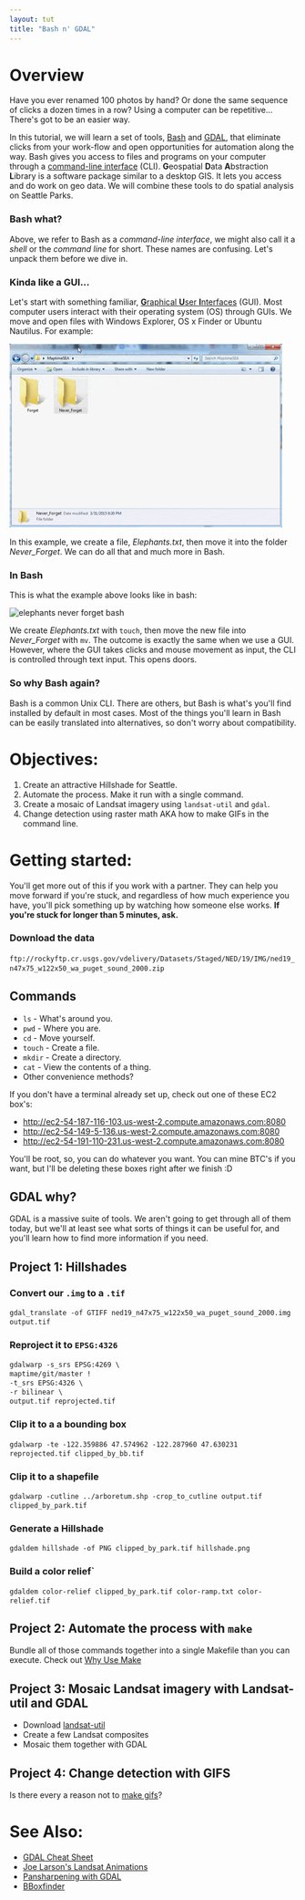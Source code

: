 ```yaml
---
layout: tut
title: "Bash n' GDAL"
---
```



Overview
========

Have you ever renamed 100 photos by hand? Or done the same sequence of clicks a dozen times in a row? Using a computer can be repetitive... There's got to be an easier way.

In this tutorial, we will learn a set of tools, [Bash](http://en.wikipedia.org/wiki/Bash_(Unix_shell)) and [GDAL](http://www.gdal.org/), that eliminate clicks from your work-flow and open opportunities for automation along the way. Bash gives you access to files and programs on your computer through a [command-line interface](http://en.wikipedia.org/wiki/Command-line_interface) (CLI). **G**eospatial **D**ata **A**bstraction **L**ibrary is a software package similar to a desktop GIS. It lets you access and do work on geo data. We will combine these tools to do spatial analysis on Seattle Parks.

### Bash what?

Above, we refer to Bash as a *command-line interface*, we might also call it a *shell* or the *command line* for short. These names are confusing. Let's unpack them before we dive in.

### Kinda like a GUI...

Let's start with something familiar, [**G**raphical **U**ser **I**nterfaces](http://en.wikipedia.org/wiki/Graphical_user_interface) (GUI). Most computer users interact with their operating system (OS) through GUIs. We move and open files with Windows Explorer, OS x Finder or Ubuntu Nautilus. For example:

![elephants never forget](/img/tut_gdal_elephants.gif)

In this example, we create a file, *Elephants.txt*, then move it into the folder *Never_Forget*. We can do all that and much more in Bash.

### In Bash

This is what the example above looks like in bash:

![elephants never forget bash](/img/tut_gdal_bash_elephants.gif)

We create *Elephants.txt* with `touch`, then move the new file into *Never_Forget* with `mv`. The outcome is exactly the same when we use a GUI. However, where the GUI takes clicks and mouse movement as input, the CLI is controlled through text input. This opens doors.

### So why Bash again?

Bash is a common Unix CLI. There are others, but Bash is what's you'll find installed by default in most cases. Most of the things you'll learn in Bash can be easily translated into alternatives, so don't worry about compatibility.



Objectives:
===========

1. Create an attractive Hillshade for Seattle.
2. Automate the process. Make it run with a single command.
3. Create a mosaic of Landsat imagery using `landsat-util` and `gdal`.
4. Change detection using raster math AKA how to make GIFs in the command line.



Getting started:
================

You'll get more out of this if you work with a partner. They can help you move forward if you're stuck, and regardless of how much experience you have, you'll pick something up by watching how someone else works. __If you're stuck for longer than 5 minutes, ask.__

### Download the data

`ftp://rockyftp.cr.usgs.gov/vdelivery/Datasets/Staged/NED/19/IMG/ned19_n47x75_w122x50_wa_puget_sound_2000.zip`


Commands
--------

- `ls` - What's around you.
- `pwd` - Where you are.
- `cd` - Move yourself.
- `touch` - Create a file.
- `mkdir` - Create a directory.
- `cat` - View the contents of a thing.
- Other convenience methods?

If you don't have a terminal already set up, check out one of these EC2 box's:
- http://ec2-54-187-116-103.us-west-2.compute.amazonaws.com:8080
- http://ec2-54-149-5-136.us-west-2.compute.amazonaws.com:8080
- http://ec2-54-191-110-231.us-west-2.compute.amazonaws.com:8080


You'll be root, so, you can do whatever you want. You can mine BTC's if you want, but I'll be deleting these boxes right after we finish :D


GDAL why?
---------

GDAL is a massive suite of tools. We aren't going to get through all of them today, but we'll at least see what sorts of things it can be useful for, and you'll learn how to find more information if you need.


Project 1: Hillshades
---------------------

### Convert our `.img` to a `.tif`

```
gdal_translate -of GTIFF ned19_n47x75_w122x50_wa_puget_sound_2000.img output.tif
```

### Reproject it to `EPSG:4326`

```
gdalwarp -s_srs EPSG:4269 \                                      maptime/git/master !
-t_srs EPSG:4326 \
-r bilinear \
output.tif reprojected.tif
```

### Clip it to a a bounding box

```
gdalwarp -te -122.359886 47.574962 -122.287960 47.630231 reprojected.tif clipped_by_bb.tif
```

### Clip it to a shapefile

```
gdalwarp -cutline ../arboretum.shp -crop_to_cutline output.tif clipped_by_park.tif
```

### Generate a Hillshade

```
gdaldem hillshade -of PNG clipped_by_park.tif hillshade.png
```

### Build a color relief`

```
gdaldem color-relief clipped_by_park.tif color-ramp.txt color-relief.tif
```


Project 2: Automate the process with `make`
-------------------------------------------
Bundle all of those commands together into a single Makefile than you can execute. Check out [Why Use Make](http://bost.ocks.org/mike/make/)


Project 3: Mosaic Landsat imagery with Landsat-util and GDAL
------------------------------------------------------------
- Download [landsat-util](https://github.com/developmentseed/landsat-util)
- Create a few Landsat composites
- Mosaic them together with GDAL


Project 4: Change detection with GIFS
-------------------------------------
Is there every a reason not to [make gifs](http://joelarson.com/landsat/2014/12/07/landsat-animation/)? 



See Also:
=========

- [GDAL Cheat Sheet](https://github.com/dwtkns/gdal-cheat-sheet/blob/master/README.md)
- [Joe Larson's Landsat Animations](http://joelarson.com/landsat/2014/12/07/landsat-animation/)
- [Pansharpening with GDAL](http://blog.remotesensing.io/2013/04/pansharpening-using-a-handy-gdal-tool/)
- [BBoxfinder](http://bboxfinder.com)
